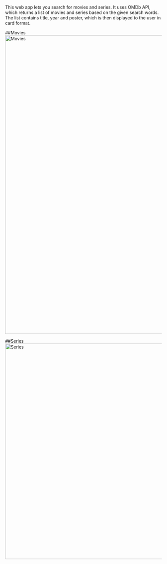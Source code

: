 This web app lets you search for movies and series. It uses OMDb API, which returns a list of movies and series based on the given search words. The list contains title, year and poster, which is then displayed to the user in card format. 

##Movies 
<img width="959" alt="Movies" src="https://user-images.githubusercontent.com/91778163/230458342-2ba9a84f-a6ea-49e9-b6ba-4496f1b8a1c2.png">

##Series
<img width="692" alt="Series" src="https://user-images.githubusercontent.com/91778163/230458472-19bc05f1-5f1f-46bd-8d57-abcff6079a88.png">
